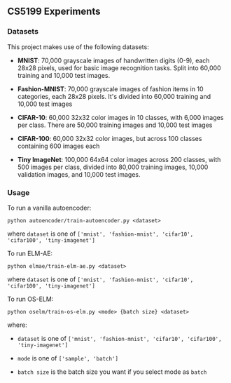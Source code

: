 ## CS5199 Experiments

### Datasets

This project makes use of the following datasets:

- **MNIST**: 70,000 grayscale images of handwritten digits (0-9), each 28x28 pixels, used for basic image recognition tasks. Split into 60,000 training and 10,000 test images.

- **Fashion-MNIST**: 70,000 grayscale images of fashion items in 10 categories, each 28x28 pixels. It's divided into 60,000 training and 10,000 test images

- **CIFAR-10**: 60,000 32x32 color images in 10 classes, with 6,000 images per class. There are 50,000 training images and 10,000 test images

- **CIFAR-100**: 60,000 32x32 color images, but across 100 classes containing 600 images each

- **Tiny ImageNet**: 100,000 64x64 color images across 200 classes, with 500 images per class, divided into 80,000 training images, 10,000 validation images, and 10,000 test images.

### Usage

To run a vanilla autoencoder:

`python autoencoder/train-autoencoder.py <dataset>`

where `dataset` is one of `['mnist', 'fashion-mnist', 'cifar10', 'cifar100', 'tiny-imagenet']`

To run ELM-AE:

`python elmae/train-elm-ae.py <dataset>`

where `dataset` is one of `['mnist', 'fashion-mnist', 'cifar10', 'cifar100', 'tiny-imagenet']`

To run OS-ELM:

`python oselm/train-os-elm.py <mode> {batch size} <dataset>`

where:

- `dataset` is one of `['mnist', 'fashion-mnist', 'cifar10', 'cifar100', 'tiny-imagenet']`

- `mode` is one of `['sample', 'batch']`

- `batch size` is the batch size you want if you select mode as `batch`
